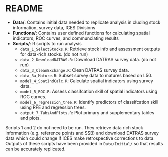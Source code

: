 
# README

- **Data/**: Contains initial data needed to replicate analysis in
  cluding stock information, survey data, ICES Divisions
- **Functions/**: Contains user defined functions for calculating
  spatial indicators, ROC curves, and communciating results
- **Scripts/**: R scripts to run analysis
  - `data_1_SelectStocks.R`: Retrieve stock info and assessment outputs
    for data-rich stocks. (do not run)
  - `data_2_DownloadDATRAS.R`: Download DATRAS survey data. (do not run)
  - `data_3_CleanExchange.R`: Clean DATRAS survey data.
  - `data_3a_Mature.R`: Subset survey data to matures based on L50.
  - `model_4_SpatIndCalc.R`: Calculate spatial indicators using survey
    data.
  - `model_5_ROC.R`: Assess classifcation skill of spatial indicators
    using ROC curves.
  - `model_6_regression_tree.R`: Identify predictors of classifcation
    skill using RFE and regression trees.
  - `output_7_TabsAndPlots.R`: Plot primary and supplementary tables and
    plots.

Scripts 1 and 2 do not need to be run. They retrieve data rich stock
information (e.g. reference points and SSB) and download DATRAS survey
data which could change if ICES make retrospective corrections to data.
Outputs of these scripts have been provided in `Data/Initial/` so that
results can be accurately replicated.
